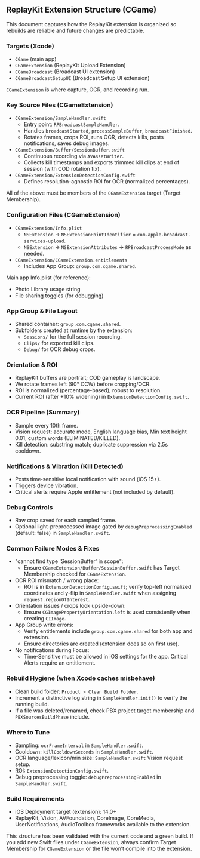## ReplayKit Extension Structure (CGame)

This document captures how the ReplayKit extension is organized so rebuilds are reliable and future changes are predictable.

### Targets (Xcode)
- `CGame` (main app)
- `CGameExtension` (ReplayKit Upload Extension)
- `CGameBroadcast` (Broadcast UI extension)
- `CGameBroadcastSetupUI` (Broadcast Setup UI extension)

`CGameExtension` is where capture, OCR, and recording run.

### Key Source Files (CGameExtension)
- `CGameExtension/SampleHandler.swift`
  - Entry point: `RPBroadcastSampleHandler`.
  - Handles `broadcastStarted`, `processSampleBuffer`, `broadcastFinished`.
  - Rotates frames, crops ROI, runs OCR, detects kills, posts notifications, saves debug images.
- `CGameExtension/Buffer/SessionBuffer.swift`
  - Continuous recording via `AVAssetWriter`.
  - Collects kill timestamps and exports trimmed kill clips at end of session (with COD rotation fix).
- `CGameExtension/ExtensionDetectionConfig.swift`
  - Defines resolution-agnostic ROI for OCR (normalized percentages).

All of the above must be members of the `CGameExtension` target (Target Membership).

### Configuration Files (CGameExtension)
- `CGameExtension/Info.plist`
  - `NSExtension` → `NSExtensionPointIdentifier` = `com.apple.broadcast-services-upload`.
  - `NSExtension` → `NSExtensionAttributes` → `RPBroadcastProcessMode` as needed.
- `CGameExtension/CGameExtension.entitlements`
  - Includes App Group: `group.com.cgame.shared`.

Main app Info.plist (for reference):
- Photo Library usage string
- File sharing toggles (for debugging)

### App Group & File Layout
- Shared container: `group.com.cgame.shared`.
- Subfolders created at runtime by the extension:
  - `Sessions/` for the full session recording.
  - `Clips/` for exported kill clips.
  - `Debug/` for OCR debug crops.

### Orientation & ROI
- ReplayKit buffers are portrait; COD gameplay is landscape.
- We rotate frames left (90° CCW) before cropping/OCR.
- ROI is normalized (percentage-based), robust to resolution.
- Current ROI (after +10% widening) in `ExtensionDetectionConfig.swift`.

### OCR Pipeline (Summary)
- Sample every 10th frame.
- Vision request: accurate mode, English language bias, Min text height 0.01, custom words (ELIMINATED/KILLED).
- Kill detection: substring match; duplicate suppression via 2.5s cooldown.

### Notifications & Vibration (Kill Detected)
- Posts time‑sensitive local notification with sound (iOS 15+).
- Triggers device vibration.
- Critical alerts require Apple entitlement (not included by default).

### Debug Controls
- Raw crop saved for each sampled frame.
- Optional light-preprocessed image gated by `debugPreprocessingEnabled` (default: false) in `SampleHandler.swift`.

### Common Failure Modes & Fixes
- "cannot find type 'SessionBuffer' in scope":
  - Ensure `CGameExtension/Buffer/SessionBuffer.swift` has Target Membership checked for `CGameExtension`.
- OCR ROI mismatch / wrong place:
  - ROI is in `ExtensionDetectionConfig.swift`; verify top-left normalized coordinates and y-flip in `SampleHandler.swift` when assigning `request.regionOfInterest`.
- Orientation issues / crops look upside-down:
  - Ensure `CGImagePropertyOrientation.left` is used consistently when creating `CIImage`.
- App Group write errors:
  - Verify entitlements include `group.com.cgame.shared` for both app and extension.
  - Ensure directories are created (extension does so on first use).
- No notifications during Focus:
  - Time‑Sensitive must be allowed in iOS settings for the app. Critical Alerts require an entitlement.

### Rebuild Hygiene (when Xcode caches misbehave)
- Clean build folder: `Product > Clean Build Folder`.
- Increment a distinctive log string in `SampleHandler.init()` to verify the running build.
- If a file was deleted/renamed, check PBX project target membership and `PBXSourcesBuildPhase` include.

### Where to Tune
- Sampling: `ocrFrameInterval` in `SampleHandler.swift`.
- Cooldown: `killCooldownSeconds` in `SampleHandler.swift`.
- OCR language/lexicon/min size: `SampleHandler.swift` Vision request setup.
- ROI: `ExtensionDetectionConfig.swift`.
- Debug preprocessing toggle: `debugPreprocessingEnabled` in `SampleHandler.swift`.

### Build Requirements
- iOS Deployment target (extension): 14.0+
- ReplayKit, Vision, AVFoundation, CoreImage, CoreMedia, UserNotifications, AudioToolbox frameworks available to the extension.

This structure has been validated with the current code and a green build. If you add new Swift files under `CGameExtension`, always confirm Target Membership for `CGameExtension` or the file won’t compile into the extension.
